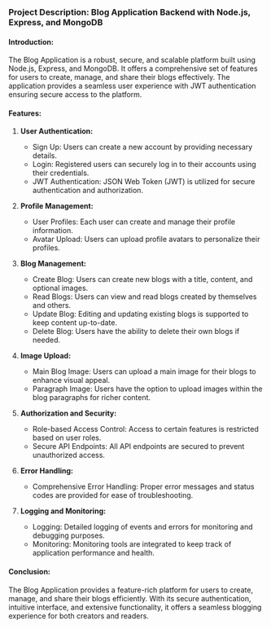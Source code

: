 

### Project Description: Blog Application Backend with Node.js, Express, and MongoDB

#### Introduction:
The Blog Application is a robust, secure, and scalable platform built using Node.js, Express, and MongoDB. It offers a comprehensive set of features for users to create, manage, and share their blogs effectively. The application provides a seamless user experience with JWT authentication ensuring secure access to the platform.

#### Features:
1. **User Authentication:**
    - Sign Up: Users can create a new account by providing necessary details.
    - Login: Registered users can securely log in to their accounts using their credentials.
    - JWT Authentication: JSON Web Token (JWT) is utilized for secure authentication and authorization.

2. **Profile Management:**
    - User Profiles: Each user can create and manage their profile information.
    - Avatar Upload: Users can upload profile avatars to personalize their profiles.

3. **Blog Management:**
    - Create Blog: Users can create new blogs with a title, content, and optional images.
    - Read Blogs: Users can view and read blogs created by themselves and others.
    - Update Blog: Editing and updating existing blogs is supported to keep content up-to-date.
    - Delete Blog: Users have the ability to delete their own blogs if needed.

4. **Image Upload:**
    - Main Blog Image: Users can upload a main image for their blogs to enhance visual appeal.
    - Paragraph Image: Users have the option to upload images within the blog paragraphs for richer content.

5. **Authorization and Security:**
    - Role-based Access Control: Access to certain features is restricted based on user roles.
    - Secure API Endpoints: All API endpoints are secured to prevent unauthorized access.

6. **Error Handling:**
    - Comprehensive Error Handling: Proper error messages and status codes are provided for ease of troubleshooting.


7. **Logging and Monitoring:**
    - Logging: Detailed logging of events and errors for monitoring and debugging purposes.
    - Monitoring: Monitoring tools are integrated to keep track of application performance and health.


#### Conclusion:
The Blog Application provides a feature-rich platform for users to create, manage, and share their blogs efficiently. With its secure authentication, intuitive interface, and extensive functionality, it offers a seamless blogging experience for both creators and readers. 

